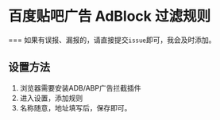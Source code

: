 # 百度贴吧广告 AdBlock 过滤规则   
===
如果有误报、漏报的，请直接提交`issue`即可，我会及时添加。

## 设置方法
1. 浏览器需要安装ADB/ABP广告拦截插件
2. 进入设置，添加规则
3. 名称随意，地址填写后，保存即可。


